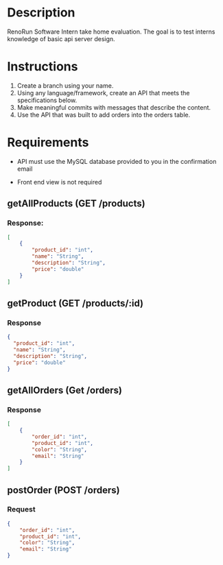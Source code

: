 # Description
RenoRun Software Intern take home evaluation. The goal is to test interns knowledge of basic api server design.

# Instructions
1. Create a branch using your name.
2. Using any language/framework, create an API that meets the specifications below.
3. Make meaningful commits with messages that describe the content.
4. Use the API that was built to add orders into the orders table.

# Requirements
- API must use the MySQL database provided to you in the confirmation email

* Front end view is not required

## getAllProducts (GET /products)
### Response:
```json
[
    {
        "product_id": "int",
        "name": "String",
        "description": "String",
        "price": "double"
    }
]
```

## getProduct (GET /products/:id)
### Response
```json
{
  "product_id": "int",
  "name": "String",
  "description": "String",
  "price": "double"
}
```

## getAllOrders (Get /orders)
### Response
```json
[
    {
        "order_id": "int",
        "product_id": "int",
        "color": "String",
        "email": "String"
    }
]
```
## postOrder (POST /orders)
### Request
```json
{
    "order_id": "int",
    "product_id": "int",
    "color": "String",
    "email": "String"
}
```
